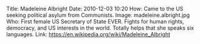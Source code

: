 Title: Madeleine Albright
Date: 2010-12-03 10:20
How: Came to the US seeking political asylum from Communists.
Image: madeleine.albright.jpg
Who: First female US Secretary of State EVER. Fights for human rights, democracy, and US interests in the world. Totally helps that she speaks six languages.
Link: https://en.wikipedia.org/wiki/Madeleine_Albright
